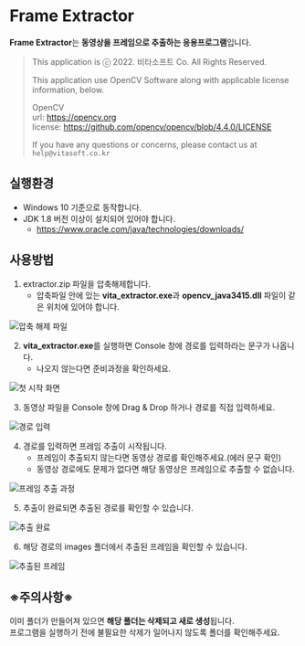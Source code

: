 # Frame Extractor

**Frame Extractor**는 **동영상을 프레임으로 추출하는 응용프로그램**입니다.

> This application is ⓒ 2022. 비타소프트 Co. All Rights Reserved.
>
> This application use OpenCV Software along with applicable license information, below.
>
> OpenCV  
> url: https://opencv.org  
> license: https://github.com/opencv/opencv/blob/4.4.0/LICENSE
>
> If you have any questions or concerns, please contact us at `help@vitasoft.co.kr`

## 실행환경

- Windows 10 기준으로 동작합니다.
- JDK 1.8 버전 이상이 설치되어 있어야 합니다.
    - https://www.oracle.com/java/technologies/downloads/

## 사용방법

1. extractor.zip 파일을 압축해제합니다.
    - 압축파일 안에 있는 **vita_extractor.exe**과 **opencv_java3415.dll** 파일이 같은 위치에 있어야 합니다.

![압축 해제 파일](https://user-images.githubusercontent.com/69888508/149287428-03d85e1e-7227-48f8-b873-ff32c5fc5928.png)


2. **vita_extractor.exe**를 실행하면 Console 창에 경로를 입력하라는 문구가 나옵니다.
    - 나오지 않는다면 준비과정을 확인하세요.

![첫 시작 화면](https://user-images.githubusercontent.com/69888508/149287472-c4a2dbcf-aa12-4152-ab2f-22a71fa6094b.png)

3. 동영상 파일을 Console 창에 Drag & Drop 하거나 경로를 직접 입력하세요.

![경로 입력](https://user-images.githubusercontent.com/69888508/149287486-f8e083b6-67a6-4841-8322-a294dbfbf13e.png)

4. 경로를 입력하면 프레임 추출이 시작됩니다.
    - 프레임이 추출되지 않는다면 동영상 경로를 확인해주세요.(에러 문구 확인)
    - 동영상 경로에도 문제가 없다면 해당 동영상은 프레임으로 추출할 수 없습니다.

![프레임 추출 과정](https://user-images.githubusercontent.com/69888508/149287490-7a45a689-ea7d-4e16-8e05-bc509f37c31a.png)

5. 추출이 완료되면 추출된 경로를 확인할 수 있습니다.

![추출 완료](https://user-images.githubusercontent.com/69888508/149287676-7b895ddb-ddef-4fae-9c57-c6aa5b8f5394.png)

6. 해당 경로의 images 폴더에서 추출된 프레임을 확인할 수 있습니다.

![추출된 프레임](https://user-images.githubusercontent.com/69888508/149288108-304ff36c-098b-4a39-a6bc-a92063e6ce56.png)


## ※주의사항※

이미 폴더가 만들어져 있으면 **해당 폴더는 삭제되고 새로 생성**됩니다.  
프로그램을 실행하기 전에 불필요한 삭제가 일어나지 않도록 폴더를 확인해주세요.
